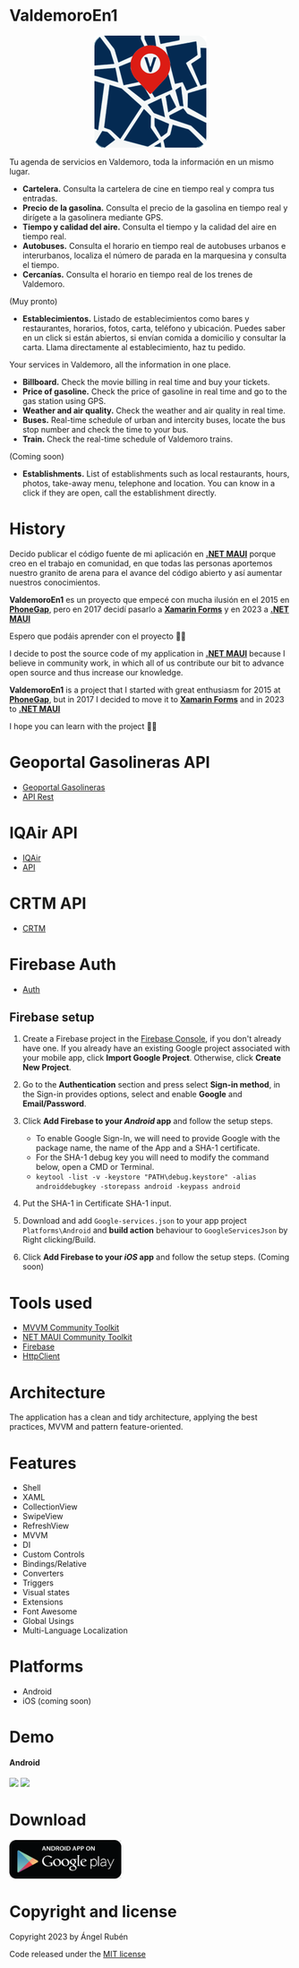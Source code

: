 # ValdemoroEn1
<p align="center">
  <img src ="/images/logo.png?raw=true" width="200" />
</p>

Tu agenda de servicios en Valdemoro, toda la información en un mismo lugar.

* **Cartelera.** Consulta la cartelera de cine en tiempo real y compra tus entradas.
* **Precio de la gasolina.** Consulta el precio de la gasolina en tiempo real y dirígete a la gasolinera mediante GPS.
* **Tiempo y calidad del aire.** Consulta el tiempo y la calidad del aire en tiempo real.
* **Autobuses.** Consulta el horario en tiempo real de autobuses urbanos e interurbanos, localiza el número de parada en la marquesina y consulta el tiempo.
* **Cercanías.** Consulta el horario en tiempo real de los trenes de Valdemoro.

(Muy pronto)
* **Establecimientos.** Listado de establecimientos como bares y restaurantes, horarios, fotos, carta, teléfono y ubicación. Puedes saber en un click si están abiertos, si envían comida a domicilio y consultar la carta. Llama directamente al establecimiento, haz tu pedido.

Your services in Valdemoro, all the information in one place.

* **Billboard.** Check the movie billing in real time and buy your tickets.
* **Price of gasoline.** Check the price of gasoline in real time and go to the gas station using GPS.
* **Weather and air quality.** Check the weather and air quality in real time.
* **Buses.** Real-time schedule of urban and intercity buses, locate the bus stop number and check the time to your bus.
* **Train.** Check the real-time schedule of Valdemoro trains.

(Coming soon)
* **Establishments.** List of establishments such as local restaurants, hours, photos, take-away menu, telephone and location. You can know in a click if they are open, call the establishment directly.

# History
Decido publicar el código fuente de mi aplicación en **[.NET MAUI](https://learn.microsoft.com/es-es/dotnet/maui/what-is-maui)** porque creo en el trabajo en comunidad, en que todas las personas aportemos nuestro granito de arena para el avance del código abierto y así aumentar nuestros conocimientos.

**ValdemoroEn1** es un proyecto que empecé con mucha ilusión en el 2015 en **[PhoneGap](https://es.wikipedia.org/wiki/PhoneGap)**, pero en 2017 decidí pasarlo a **[Xamarin Forms](https://learn.microsoft.com/es-es/xamarin/get-started/what-is-xamarin-forms)** y en 2023 a **[.NET MAUI](https://learn.microsoft.com/es-es/dotnet/maui/what-is-maui)**

Espero que podáis aprender con el proyecto 👋🏽

I decide to post the source code of my application in **[.NET MAUI](https://learn.microsoft.com/en-us/dotnet/maui/what-is-maui)** because I believe in community work, in which all of us contribute our bit to advance open source and thus increase our knowledge.

**ValdemoroEn1** is a project that I started with great enthusiasm for 2015 at **[PhoneGap](https://en.wikipedia.org/wiki/PhoneGap)**, but in 2017 I decided to move it to **[Xamarin Forms](https://docs.microsoft.com/en-us/xamarin/get-started/what-is-xamarin-forms)** and in 2023 to **[.NET MAUI](https://learn.microsoft.com/en-us/dotnet/maui/what-is-maui)**

I hope you can learn with the project 👋🏽

# Geoportal Gasolineras API
* [Geoportal Gasolineras](https://geoportalgasolineras.es/geoportal-instalaciones/Inicio)
* [API Rest](https://sedeaplicaciones.minetur.gob.es/ServiciosRESTCarburantes/PreciosCarburantes/help)

# IQAir API
* [IQAir](https://www.iqair.com/es/)
* [API](https://api-docs.iqair.com/)

# CRTM API
* [CRTM](https://www.crtm.es/tu-transporte-publico.aspx)

# Firebase Auth
* [Auth](https://firebase.google.com/docs/auth)

## Firebase setup
1. Create a Firebase project in the [Firebase Console](https://console.firebase.google.com/), if you don't already have one. If you already have an existing Google project associated with your mobile app, click **Import Google Project**. Otherwise, click **Create New Project**.
2. Go to the **Authentication** section and press select **Sign-in method**, in the Sign-in provides options, select and enable **Google** and **Email/Password**. 
3. Click **Add Firebase to your *Android* app** and follow the setup steps.
      * To enable Google Sign-In, we will need to provide Google with the package name, the name of the App and a SHA-1 certificate.
      * For the SHA-1 debug key you will need to modify the command below, open a CMD or Terminal.
      * ```keytool -list -v -keystore "PATH\debug.keystore" -alias androiddebugkey -storepass android -keypass android```
4. Put the SHA-1 in Certificate SHA-1 input.         
5. Download and add ```Google-services.json``` to your app project ```Platforms\Android``` and **build action** behaviour to ```GoogleServicesJson``` by Right clicking/Build.

5. Click **Add Firebase to your *iOS* app** and follow the setup steps. (Coming soon)

# Tools used
* [MVVM Community Toolkit](https://aka.ms/mvvmtoolkit/docs)
* [NET MAUI Community Toolkit](https://github.com/CommunityToolkit/Maui)
* [Firebase](https://github.com/TobiasBuchholz/Plugin.Firebase)
* [HttpClient](https://learn.microsoft.com/en-us/dotnet/maui/data-cloud/rest)

# Architecture
The application has a clean and tidy architecture, applying the best practices, MVVM and pattern feature-oriented.

# Features
  * Shell
  * XAML
  * CollectionView
  * SwipeView
  * RefreshView
  * MVVM
  * DI
  * Custom Controls
  * Bindings/Relative
  * Converters
  * Triggers
  * Visual states
  * Extensions
  * Font Awesome
  * Global Usings
  * Multi-Language Localization
  
# Platforms
  * Android
  * iOS (coming soon)

# Demo
#### Android

<img src ="/images/menu.png?raw=true" width="200" /> <img src ="/images/list.png?raw=true" width="200" />

# Download
<a href="https://play.google.com/store/apps/details?id=es.valtimoretec.valdemoroenuno" target="_blank">
  <img width="200" src="/images/googleplay.png?raw=true"/>
</a>

# Copyright and license
Copyright 2023 by Ángel Rubén

Code released under the [MIT license](https://en.wikipedia.org/wiki/MIT_License)
